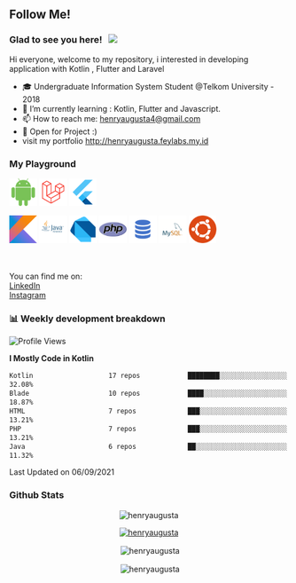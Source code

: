 ## Follow Me!
### Glad to see you here! &nbsp; ![](https://visitor-badge.glitch.me/badge?page_id=henryaugusta.henryaugusta&style=flat-square&color=0088cc)


Hi everyone, welcome to my repository, 
i interested in developing application with Kotlin , Flutter and Laravel

- 🎓 Undergraduate Information System Student @Telkom University - 2018
- 🌱 I’m currently learning : Kotlin, Flutter and Javascript.
- 📫 How to reach me: henryaugusta4@gmail.com  
- 🔭 Open for Project :)  
- visit my portfolio http://henryaugusta.feylabs.my.id
### My Playground   

<code><img height="50" src="https://raw.githubusercontent.com/github/explore/80688e429a7d4ef2fca1e82350fe8e3517d3494d/topics/android/android.png"></code>
<code><img height="50" src="https://raw.githubusercontent.com/github/explore/80688e429a7d4ef2fca1e82350fe8e3517d3494d/topics/laravel/laravel.png"></code>
<code><img height="50" src="https://raw.githubusercontent.com/github/explore/80688e429a7d4ef2fca1e82350fe8e3517d3494d/topics/flutter/flutter.png"></code>
<!-- <code><img height="50" src="https://raw.githubusercontent.com/github/explore/80688e429a7d4ef2fca1e82350fe8e3517d3494d/topics/vue/vue.png"></code> -->
<code><img height="50" src="https://raw.githubusercontent.com/github/explore/80688e429a7d4ef2fca1e82350fe8e3517d3494d/topics/kotlin/kotlin.png"></code>
<code><img height="50" src="https://raw.githubusercontent.com/github/explore/80688e429a7d4ef2fca1e82350fe8e3517d3494d/topics/java/java.png"></code>
<code><img height="50" src="https://raw.githubusercontent.com/github/explore/80688e429a7d4ef2fca1e82350fe8e3517d3494d/topics/dart/dart.png"></code>
<code><img height="50" src="https://raw.githubusercontent.com/github/explore/80688e429a7d4ef2fca1e82350fe8e3517d3494d/topics/php/php.png"></code>
<code><img height="50" src="https://raw.githubusercontent.com/github/explore/80688e429a7d4ef2fca1e82350fe8e3517d3494d/topics/sql/sql.png"></code>
<code><img height="50" src="https://raw.githubusercontent.com/github/explore/80688e429a7d4ef2fca1e82350fe8e3517d3494d/topics/mysql/mysql.png"></code>
<code><img height="50" src="https://raw.githubusercontent.com/github/explore/80688e429a7d4ef2fca1e82350fe8e3517d3494d/topics/ubuntu/ubuntu.png"></code>
<!-- <code><img height="50" src="https://raw.githubusercontent.com/github/explore/80688e429a7d4ef2fca1e82350fe8e3517d3494d/topics/python/python.png"></code> -->
<br><br>
You can find me on:
<br>[LinkedIn](https://www.linkedin.com/in/henry-augusta-666952170/)
<br>[Instagram](https://www.instagram.com/_henryaugusta/?hl=en)

### 📊 Weekly development breakdown

<!--START_SECTION:waka-->
![Profile Views](http://img.shields.io/badge/Profile%20Views-2-blue)

**I Mostly Code in Kotlin** 

```text
Kotlin                   17 repos            ████████░░░░░░░░░░░░░░░░░   32.08% 
Blade                    10 repos            ████░░░░░░░░░░░░░░░░░░░░░   18.87% 
HTML                     7 repos             ███░░░░░░░░░░░░░░░░░░░░░░   13.21% 
PHP                      7 repos             ███░░░░░░░░░░░░░░░░░░░░░░   13.21% 
Java                     6 repos             ██░░░░░░░░░░░░░░░░░░░░░░░   11.32%

```



 Last Updated on 06/09/2021
<!--END_SECTION:waka-->


### Github Stats
<p align="center"><img align="center" src="https://github-readme-streak-stats.herokuapp.com/?user=henryaugusta&" alt="henryaugusta" /></p>
<p width="100%"  align="center"> <a href="https://github.com/ryo-ma/github-profile-trophy"><img src="https://github-profile-trophy.vercel.app/?username=henryaugusta" alt="henryaugusta" /></a> </p>
<p  align="center">&nbsp;<img align="center" src="https://github-readme-stats.vercel.app/api?username=henryaugusta&show_icons=true&locale=en" alt="henryaugusta" /></p>
<p  align="center">&nbsp;<img align="center" src="https://github-readme-stats.vercel.app/api/top-langs/?username=henryaugusta" alt="henryaugusta" /></p>



